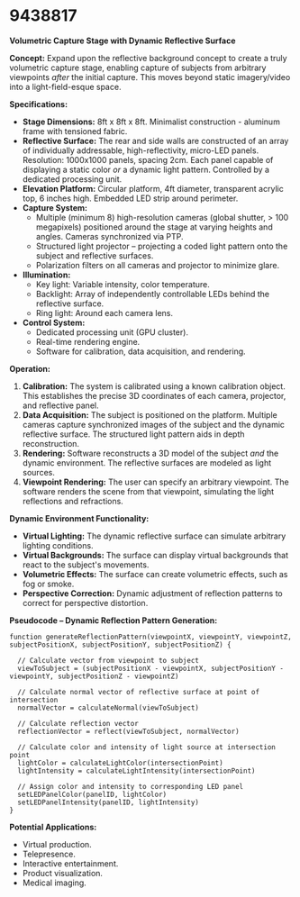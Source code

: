 # 9438817

**Volumetric Capture Stage with Dynamic Reflective Surface**

**Concept:** Expand upon the reflective background concept to create a truly volumetric capture stage, enabling capture of subjects from arbitrary viewpoints *after* the initial capture. This moves beyond static imagery/video into a light-field-esque space.

**Specifications:**

*   **Stage Dimensions:** 8ft x 8ft x 8ft. Minimalist construction - aluminum frame with tensioned fabric.
*   **Reflective Surface:** The rear and side walls are constructed of an array of individually addressable, high-reflectivity, micro-LED panels. Resolution: 1000x1000 panels, spacing 2cm. Each panel capable of displaying a static color *or* a dynamic light pattern. Controlled by a dedicated processing unit.
*   **Elevation Platform:** Circular platform, 4ft diameter, transparent acrylic top, 6 inches high. Embedded LED strip around perimeter.
*   **Capture System:**
    *   Multiple (minimum 8) high-resolution cameras (global shutter, > 100 megapixels) positioned around the stage at varying heights and angles. Cameras synchronized via PTP.
    *   Structured light projector – projecting a coded light pattern onto the subject and reflective surfaces.
    *   Polarization filters on all cameras and projector to minimize glare.
*   **Illumination:**
    *   Key light: Variable intensity, color temperature.
    *   Backlight: Array of independently controllable LEDs behind the reflective surface.
    *   Ring light: Around each camera lens.
*   **Control System:**
    *   Dedicated processing unit (GPU cluster).
    *   Real-time rendering engine.
    *   Software for calibration, data acquisition, and rendering.

**Operation:**

1.  **Calibration:** The system is calibrated using a known calibration object. This establishes the precise 3D coordinates of each camera, projector, and reflective panel.
2.  **Data Acquisition:** The subject is positioned on the platform. Multiple cameras capture synchronized images of the subject and the dynamic reflective surface. The structured light pattern aids in depth reconstruction.
3.  **Rendering:** Software reconstructs a 3D model of the subject *and* the dynamic environment. The reflective surfaces are modeled as light sources. 
4.  **Viewpoint Rendering:** The user can specify an arbitrary viewpoint. The software renders the scene from that viewpoint, simulating the light reflections and refractions.

**Dynamic Environment Functionality:**

*   **Virtual Lighting:** The dynamic reflective surface can simulate arbitrary lighting conditions.
*   **Virtual Backgrounds:** The surface can display virtual backgrounds that react to the subject's movements.
*   **Volumetric Effects:** The surface can create volumetric effects, such as fog or smoke.
*   **Perspective Correction:** Dynamic adjustment of reflection patterns to correct for perspective distortion.

**Pseudocode – Dynamic Reflection Pattern Generation:**

```
function generateReflectionPattern(viewpointX, viewpointY, viewpointZ, subjectPositionX, subjectPositionY, subjectPositionZ) {

  // Calculate vector from viewpoint to subject
  viewToSubject = (subjectPositionX - viewpointX, subjectPositionY - viewpointY, subjectPositionZ - viewpointZ)

  // Calculate normal vector of reflective surface at point of intersection
  normalVector = calculateNormal(viewToSubject)

  // Calculate reflection vector
  reflectionVector = reflect(viewToSubject, normalVector)

  // Calculate color and intensity of light source at intersection point
  lightColor = calculateLightColor(intersectionPoint)
  lightIntensity = calculateLightIntensity(intersectionPoint)

  // Assign color and intensity to corresponding LED panel
  setLEDPanelColor(panelID, lightColor)
  setLEDPanelIntensity(panelID, lightIntensity)
}
```

**Potential Applications:**

*   Virtual production.
*   Telepresence.
*   Interactive entertainment.
*   Product visualization.
*   Medical imaging.